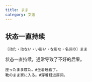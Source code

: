 ```yaml
---
title: まま
category: 文法
---
```


## 状态一直持续

`〔动た・动ない・い形い・な形な・名词の〕まま`

状态一直持续，通常导致了不好的后果。

```example
座ったまま寝た。#坐着睡着了。
靴のまま家に入る。#穿着鞋进房间。
```
